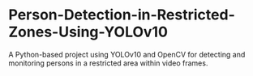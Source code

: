 # Person-Detection-in-Restricted-Zones-Using-YOLOv10
A Python-based project using YOLOv10 and OpenCV for detecting and monitoring persons in a restricted area within video frames.
